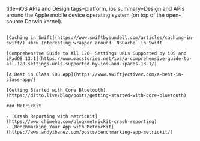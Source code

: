 title=iOS APIs and Design
tags=platform, ios
summary=Design and APIs around the Apple mobile device operating system (on top of the open-source Darwin kernel).
~~~~~~

[Caching in Swift](https://www.swiftbysundell.com/articles/caching-in-swift/) <br> Interesting wrapper around `NSCache` in Swift

[Comprehensive Guide to All 120+ Settings URLs Supported by iOS and iPadOS 13.1](https://www.macstories.net/ios/a-comprehensive-guide-to-all-120-settings-urls-supported-by-ios-and-ipados-13-1/)

[A Best in Class iOS App](https://www.swiftjectivec.com/a-best-in-class-app/)

[Getting Started with Core Bluetooth](https://ditto.live/blog/posts/getting-started-with-core-bluetooth)

### MetricKit

- [Crash Reporting with MetricKit](https://www.chimehq.com/blog/metrickit-crash-reporting)
- [Benchmarking Your App with MetricKit](https://www.andyibanez.com/posts/benchmarking-app-metrickit/)
